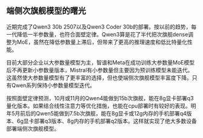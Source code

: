  ## 端侧次旗舰模型的曙光

近期完成了Qwen3 30b 2507以及Qwen3 Coder 30b的部署。按以前的趋势，每一代降低一半参数量，也符合面壁定律。Qwen3算是花了半代把次旗舰dense调整为MoE，虽然在降低参数量上滞后，但带来了更高的推理速度和低比特量化性能。

目前大部分企业以大参数量模型为主，智谱和Meta在成功训练大参数量MoE模型后不再更新小参数量版本，Mistral有小参数量但主要因为预训练模型未能迭代。这虽然使大参数量模型有了更丰富的选择，但也使端侧次旗舰模型丰富度下降。只有Qwen系列保持小参数量模型迭代。

按照面壁定律预测，10月或11月的Qwen4能做到15b次旗舰，能在8g显卡部署q3量化版本。如果结合线性注意力等优化措施，也能在cpu部署时有较好的表现。明年5月前后的Qwen5能做到7.5b次旗舰，能在8g显卡或12g内存的手机部署q4版本、6g显卡部署q3版本、8g内存的手机部署q2版本。这样就实现了绝大多数设备部署端侧次旗舰模型。